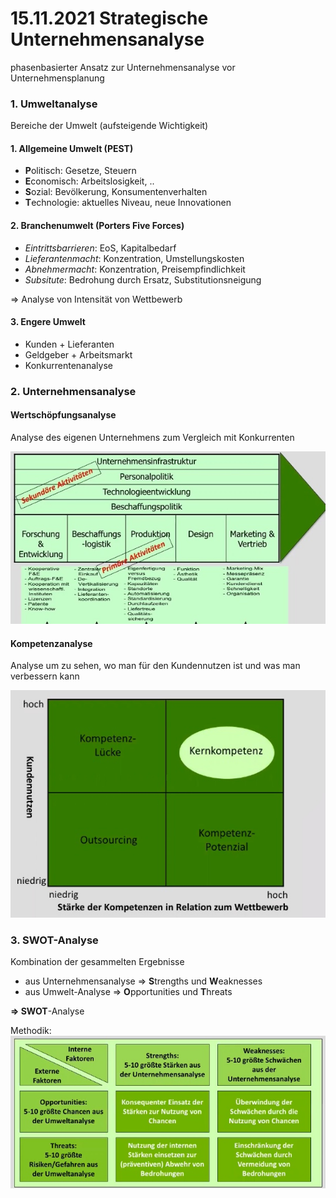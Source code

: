# 15.11.2021 Strategische Unternehmensanalyse



phasenbasierter Ansatz zur Unternehmensanalyse vor Unternehmensplanung

### 1. Umweltanalyse

Bereiche der Umwelt (aufsteigende Wichtigkeit)

#### 1. Allgemeine Umwelt (PEST)

- **P**olitisch: Gesetze, Steuern
- **E**conomisch: Arbeitslosigkeit, ..
- **S**ozial: Bevölkerung, Konsumentenverhalten
- **T**echnologie: aktuelles Niveau, neue Innovationen

#### 2. Branchenumwelt (Porters Five Forces)

- *Eintrittsbarrieren*: EoS, Kapitalbedarf
- *Lieferantenmacht*: Konzentration, Umstellungskosten
- *Abnehmermacht*: Konzentration, Preisempfindlichkeit
- *Subsitute*: Bedrohung durch Ersatz, Substitutionsneigung

=> Analyse von Intensität von Wettbewerb

#### 3. Engere Umwelt

- Kunden + Lieferanten
- Geldgeber + Arbeitsmarkt
- Konkurrentenanalyse



### 2. Unternehmensanalyse

#### Wertschöpfungsanalyse 

Analyse des eigenen Unternehmens zum Vergleich mit Konkurrenten


![21-11-15_17-39](../images/21-11-15_17-39.jpg)

#### Kompetenzanalyse

Analyse um zu sehen, wo man für den Kundennutzen ist und was man verbessern kann

![21-11-15_17-49](../images/21-11-15_17-49.jpg)

### 3. SWOT-Analyse

Kombination der gesammelten Ergebnisse

- aus  Unternehmensanalyse => **S**trengths und **W**eaknesses
- aus Umwelt-Analyse => **O**pportunities und **T**hreats

**=> SWOT**-Analyse

Methodik:  ![21-11-15_17-56](../images/21-11-15_17-56.jpg)

